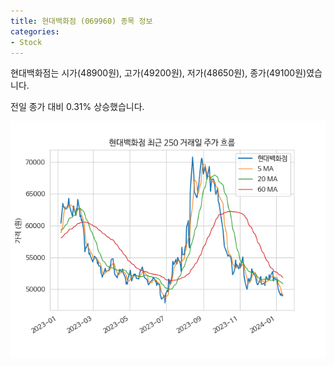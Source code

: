 ```yaml
---
title: 현대백화점 (069960) 종목 정보
categories:
- Stock
---
```


현대백화점는 시가(48900원), 고가(49200원), 저가(48650원), 종가(49100원)였습니다.

전일 종가 대비 0.31% 상승했습니다.

<!-- more -->

![069960](/assets/images/stock/069960.png)